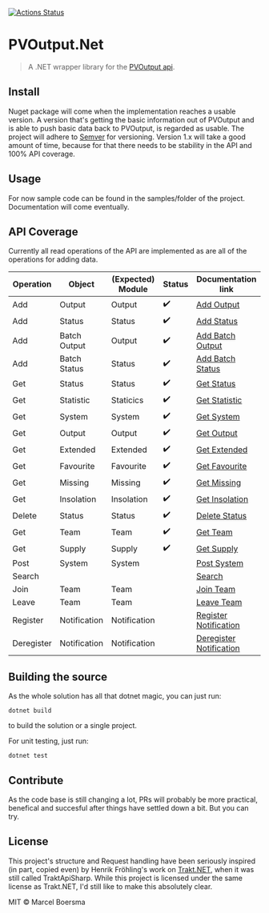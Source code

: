 [![Actions Status](https://github.com/pyrocumulus/pvoutput.net/workflows/dotnetcore/badge.svg)](https://github.com/pyrocumulus/pvoutput.net/actions)


# PVOutput.Net

> A .NET wrapper library for the [PVOutput api](https://pvoutput.org/help.html#api-spec).

## Install

Nuget package will come when the implementation reaches a usable version. A version that's getting the basic information out of PVOutput and is able to push basic data back to PVOutput, is regarded as usable.
The project will adhere to [Semver](https://semver.org/) for versioning. Version 1.x will take a good amount of time, because for that there needs to be stability in the API and 100% API coverage.

## Usage

For now sample code can be found in the samples/folder of the project. Documentation will come eventually.

## API Coverage

Currently all read operations of the API are implemented as are all of the operations for adding data.

| Operation  | Object       | (Expected) Module | Status             | Documentation link      |
|------------|--------------|-------------------|--------------------|-------------------------|
| Add        | Output       | Output            | :heavy_check_mark: | [Add Output](https://pvoutput.org/help.html#api-addoutput) |
| Add        | Status       | Status            | :heavy_check_mark: | [Add Status](https://pvoutput.org/help.html#api-addstatus) |
| Add        | Batch Output | Output            | :heavy_check_mark: | [Add Batch Output](https://pvoutput.org/help.html#api-addbatchoutput) |
| Add        | Batch Status | Status            | :heavy_check_mark: | [Add Batch Status](https://pvoutput.org/help.html#api-addbatchstatus) |
| Get        | Status       | Status            | :heavy_check_mark: | [Get Status](https://pvoutput.org/help.html#api-getstatus) |
| Get        | Statistic    | Staticics         | :heavy_check_mark: | [Get Statistic](https://pvoutput.org/help.html#api-getstatistic) |
| Get        | System       | System            | :heavy_check_mark: | [Get System](https://pvoutput.org/help.html#api-getsystem) |
| Get        | Output       | Output            | :heavy_check_mark: | [Get Output](https://pvoutput.org/help.html#api-getoutput) |
| Get        | Extended     | Extended          | :heavy_check_mark: | [Get Extended](https://pvoutput.org/help.html#api-getextended) |
| Get        | Favourite    | Favourite         | :heavy_check_mark: | [Get Favourite](https://pvoutput.org/help.html#api-getfavourite) |
| Get        | Missing      | Missing           | :heavy_check_mark: | [Get Missing](https://pvoutput.org/help.html#api-getmissing) |
| Get        | Insolation   | Insolation        | :heavy_check_mark: | [Get Insolation](https://pvoutput.org/help.html#api-getinsolation) |
| Delete     | Status       | Status            | :heavy_check_mark: | [Delete Status](https://pvoutput.org/help.html#api-deletestatus) |
| Get        | Team         | Team              | :heavy_check_mark: | [Get Team](https://pvoutput.org/help.html#api-getteam) |
| Get        | Supply       | Supply            | :heavy_check_mark: | [Get Supply](https://pvoutput.org/help.html#api-getsupply) |
| Post       | System       | System            |                    | [Post System](https://pvoutput.org/help.html#api-postsystem) |
| Search     |              |                   |                    | [Search](https://pvoutput.org/help.html#api-search) |
| Join       | Team         | Team              |                    | [Join Team](https://pvoutput.org/help.html#api-jointeam) |
| Leave      | Team         | Team              |                    | [Leave Team](https://pvoutput.org/help.html#api-leaveteam) |
| Register   | Notification | Notification      |                    | [Register Notification](https://pvoutput.org/help.html#api-registernotification) |
| Deregister | Notification | Notification      |                    | [Deregister Notification](https://pvoutput.org/help.html#api-deregisternotification) |

## Building the source

As the whole solution has all that dotnet magic, you can just run:

```posh
dotnet build
```

to build the solution or a single project. 

For unit testing, just run:

```posh
dotnet test
```

## Contribute

As the code base is still changing a lot, PRs will probably be more practical, benefical and succesful after things have settled down a bit. But you can try.

## License

This project's structure and Request handling have been seriously inspired (in part, copied even) by Henrik Fröhling's work on [Trakt.NET](https://github.com/henrikfroehling/Trakt.NET), when it was still called TraktApiSharp. While this project is licensed under the same license as Trakt.NET, I'd still like to make this absolutely clear.

MIT © Marcel Boersma
